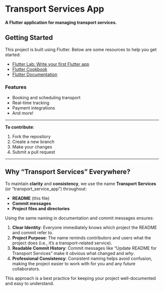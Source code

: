 # Transport Services App

**A Flutter application for managing transport services.**

## Getting Started

This project is built using Flutter. Below are some resources to help you get started:

- [Flutter Lab: Write your first Flutter app](https://docs.flutter.dev/get-started/codelab)
- [Flutter Cookbook](https://docs.flutter.dev/cookbook)
- [Flutter Documentation](https://docs.flutter.dev/)

### Features
- Booking and scheduling transport
- Real-time tracking
- Payment integrations
- And more!

---

**To contribute**:
1. Fork the repository
2. Create a new branch
3. Make your changes
4. Submit a pull request

---

## Why “Transport Services” Everywhere?

To maintain **clarity** and **consistency**, we use the name **Transport Services** (or “transport_service_app”) throughout:
- **README** (this file)
- **Commit messages**
- **Project files and directories**

Using the same naming in documentation and commit messages ensures:

1. **Clear Identity**: Everyone immediately knows which project the README and commit refer to.
2. **Project Purpose**: The name reminds contributors and users what the project does (i.e., it’s a transport-related service).
3. **Readable Commit History**: Commit messages like “Update README for Transport Services” make it obvious what changed and *why*.
4. **Professional Consistency**: Consistent naming helps avoid confusion, making the project easier to work with for you and any future collaborators.

This approach is a best practice for keeping your project well-documented and easy to understand.
